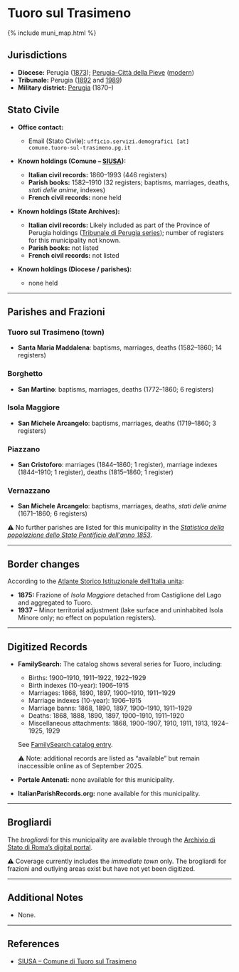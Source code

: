# Tuoro sul Trasimeno

{% include muni_map.html %}

## Jurisdictions

* **Diocese:** Perugia ([1873](https://www.google.it/books/edition/Il_libro_de_comuni_del_Regno_d_Italia_co/WF9mfeJJcDEC?gbpv=1)); [Perugia–Città della Pieve](../dio/perugia.md) ([modern](https://www.chiesacattolica.it/annuario-cei/ricerca-parrocchie/))
* **Tribunale:** Perugia ([1892](https://www.google.it/books/edition/Bollettino_ufficiale_del_Ministero_di_gr/kRXd4t5fK-0C?hl=en&gbpv=1&pg=PA457&printsec=frontcover) and [1989](https://www.google.it/books/edition/Gazzetta_ufficiale_della_Repubblica_ital/-Z6nogg-qMQC?hl=en&gbpv=1&pg=RA8-PA38&printsec=frontcover))
* **Military district:** [Perugia](../mil/perugia.md) (1870–)

## Stato Civile

* **Office contact:**

  * Email (Stato Civile): `ufficio.servizi.demografici [at] comune.tuoro-sul-trasimeno.pg.it`

* **Known holdings (Comune – [SIUSA](https://siusa-archivi.cultura.gov.it/cgi-bin/siusa/pagina.pl?ChiaveAlbero=307956&ApriNodo=1&TipoPag=comparc&Chiave=307919&ChiaveRadice=307919&RicPag=2&RicSez=complessi&RicTipoScheda=ca&RicVM=ricercasemplice&RicFrmRicSemplice=tuoro)):**

  * **Italian civil records:** 1860–1993 (446 registers)
  * **Parish books:** 1582–1910 (32 registers; baptisms, marriages, deaths, *stati delle anime*, indexes)
  * **French civil records:** none held

* **Known holdings (State Archives):**

  * **Italian civil records:** Likely included as part of the Province of Perugia holdings ([Tribunale di Perugia series](http://dati.san.beniculturali.it/SAN/complarc_IT-AS-PG_san.cat.complArch.96907)); number of registers for this municipality not known.
  * **Parish books:** not listed
  * **French civil records:** not listed

* **Known holdings (Diocese / parishes):**

  * none held

---

## Parishes and Frazioni

### Tuoro sul Trasimeno (town)

* **Santa Maria Maddalena**: baptisms, marriages, deaths (1582–1860; 14 registers)

### Borghetto

* **San Martino**: baptisms, marriages, deaths (1772–1860; 6 registers)

### Isola Maggiore

* **San Michele Arcangelo**: baptisms, marriages, deaths (1719–1860; 3 registers)

### Piazzano

* **San Cristoforo**: marriages (1844–1860; 1 register), marriage indexes (1844–1910; 1 register), deaths (1815–1860; 1 register)

### Vernazzano

* **San Michele Arcangelo**: baptisms, marriages, deaths, *stati delle anime* (1671–1860; 6 registers)

⚠️ No further parishes are listed for this municipality in the *[Statistica della popolazione dello Stato Pontificio dell’anno 1853](https://www.google.it/books/edition/Statistics_della_popolazione_dello_Stato/v6dCAQAAMAAJ)*.

---

## Border changes

According to the [Atlante Storico Istituzionale dell’Italia unita](http://dati.san.beniculturali.it/asi/local/detail.html?UA05125):

* **1875:** Frazione of *Isola Maggiore* detached from Castiglione del Lago and aggregated to Tuoro.
* **1937** – Minor territorial adjustment (lake surface and uninhabited Isola Minore only; no effect on population registers).

---

## Digitized Records

* **FamilySearch:** The catalog shows several series for Tuoro, including:

  * Births: 1900–1910, 1911–1922, 1922–1929
  * Birth indexes (10-year): 1906–1915
  * Marriages: 1868, 1890, 1897, 1900–1910, 1911–1929
  * Marriage indexes (10-year): 1906–1915
  * Marriage banns: 1868, 1890, 1897, 1900–1910, 1911–1929
  * Deaths: 1868, 1888, 1890, 1897, 1900–1910, 1911–1920
  * Miscellaneous attachments: 1868, 1900–1907, 1910, 1911, 1913, 1924–1925, 1929

  See [FamilySearch catalog entry](https://www.familysearch.org/en/search/catalog/835982).

  ⚠️ Note: additional records are listed as “available” but remain inaccessible online as of September 2025.

* **Portale Antenati:** none available for this municipality.

* **ItalianParishRecords.org:** none available for this municipality.

---

## Brogliardi

The *brogliardi* for this municipality are available through the [Archivio di Stato di Roma’s digital portal](https://imagoarchiviodistatoroma.cultura.gov.it/Gregoriano/s_brogliardi.php?Provincia=Perugia&Denominazione=Tuoro).

⚠️ Coverage currently includes the *immediate town* only. The brogliardi for frazioni and outlying areas exist but have not yet been digitized.

---

## Additional Notes

* None.

---

## References

* [SIUSA – Comune di Tuoro sul Trasimeno](https://siusa-archivi.cultura.gov.it/cgi-bin/siusa/pagina.pl?ChiaveAlbero=307956&ApriNodo=1&TipoPag=comparc&Chiave=307919&ChiaveRadice=307919&RicPag=2&RicSez=complessi&RicTipoScheda=ca&RicVM=ricercasemplice&RicFrmRicSemplice=tuoro)
